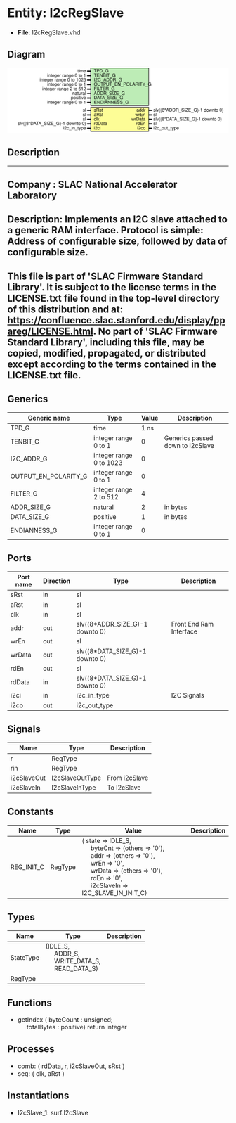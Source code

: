 # Entity: I2cRegSlave

- **File**: I2cRegSlave.vhd
## Diagram

![Diagram](I2cRegSlave.svg "Diagram")
## Description

-----------------------------------------------------------------------------
 Company    : SLAC National Accelerator Laboratory
-----------------------------------------------------------------------------
 Description: Implements an I2C slave attached to a generic RAM interface.
 Protocol is simple: Address of configurable size, followed by data of
 configurable size.
-----------------------------------------------------------------------------
 This file is part of 'SLAC Firmware Standard Library'.
 It is subject to the license terms in the LICENSE.txt file found in the
 top-level directory of this distribution and at:
    https://confluence.slac.stanford.edu/display/ppareg/LICENSE.html.
 No part of 'SLAC Firmware Standard Library', including this file,
 may be copied, modified, propagated, or distributed except according to
 the terms contained in the LICENSE.txt file.
-----------------------------------------------------------------------------
## Generics

| Generic name         | Type                    | Value | Description                       |
| -------------------- | ----------------------- | ----- | --------------------------------- |
| TPD_G                | time                    | 1 ns  |                                   |
| TENBIT_G             | integer range 0 to 1    | 0     | Generics passed down to I2cSlave  |
| I2C_ADDR_G           | integer range 0 to 1023 | 0     |                                   |
| OUTPUT_EN_POLARITY_G | integer range 0 to 1    | 0     |                                   |
| FILTER_G             | integer range 2 to 512  | 4     |                                   |
| ADDR_SIZE_G          | natural                 | 2     |  in bytes                         |
| DATA_SIZE_G          | positive                | 1     |  in bytes                         |
| ENDIANNESS_G         | integer range 0 to 1    | 0     |                                   |
## Ports

| Port name | Direction | Type                            | Description             |
| --------- | --------- | ------------------------------- | ----------------------- |
| sRst      | in        | sl                              |                         |
| aRst      | in        | sl                              |                         |
| clk       | in        | sl                              |                         |
| addr      | out       | slv((8*ADDR_SIZE_G)-1 downto 0) | Front End Ram Interface |
| wrEn      | out       | sl                              |                         |
| wrData    | out       | slv((8*DATA_SIZE_G)-1 downto 0) |                         |
| rdEn      | out       | sl                              |                         |
| rdData    | in        | slv((8*DATA_SIZE_G)-1 downto 0) |                         |
| i2ci      | in        | i2c_in_type                     | I2C Signals             |
| i2co      | out       | i2c_out_type                    |                         |
## Signals

| Name        | Type            | Description    |
| ----------- | --------------- | -------------- |
| r           | RegType         |                |
| rin         | RegType         |                |
| i2cSlaveOut | I2cSlaveOutType |  From i2cSlave |
| i2cSlaveIn  | I2cSlaveInType  |  To I2cSlave   |
## Constants

| Name       | Type    | Value                                                                                                                                                                                                                                                                                                                                                                                                                                                            | Description |
| ---------- | ------- | ---------------------------------------------------------------------------------------------------------------------------------------------------------------------------------------------------------------------------------------------------------------------------------------------------------------------------------------------------------------------------------------------------------------------------------------------------------------- | ----------- |
| REG_INIT_C | RegType |  (       state      => IDLE_S,<br><span style="padding-left:20px">       byteCnt    => (others => '0'),<br><span style="padding-left:20px">       addr       => (others => '0'),<br><span style="padding-left:20px">       wrEn       => '0',<br><span style="padding-left:20px">       wrData     => (others => '0'),<br><span style="padding-left:20px">       rdEn       => '0',<br><span style="padding-left:20px">       i2cSlaveIn => I2C_SLAVE_IN_INIT_C) |             |
## Types

| Name      | Type                                                                                                                                                     | Description |
| --------- | -------------------------------------------------------------------------------------------------------------------------------------------------------- | ----------- |
| StateType | (IDLE_S,<br><span style="padding-left:20px"> ADDR_S,<br><span style="padding-left:20px"> WRITE_DATA_S,<br><span style="padding-left:20px"> READ_DATA_S)  |             |
| RegType   |                                                                                                                                                          |             |
## Functions
- getIndex <font id="function_arguments">( byteCount  : unsigned;<br><span style="padding-left:20px"> totalBytes : positive) </font> <font id="function_return">return integer </font>
## Processes
- comb: ( rdData, r, i2cSlaveOut, sRst )
- seq: ( clk, aRst )
## Instantiations

- I2cSlave_1: surf.I2cSlave
